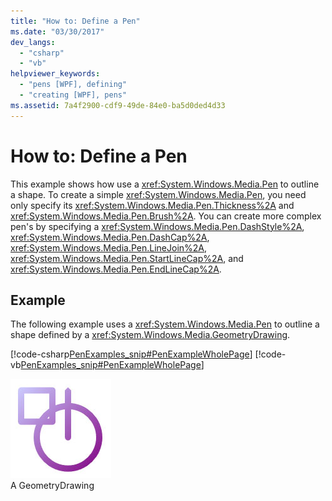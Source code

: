 ```yaml
---
title: "How to: Define a Pen"
ms.date: "03/30/2017"
dev_langs: 
  - "csharp"
  - "vb"
helpviewer_keywords: 
  - "pens [WPF], defining"
  - "creating [WPF], pens"
ms.assetid: 7a4f2900-cdf9-49de-84e0-ba5d0ded4d33
---
```

# How to: Define a Pen
This example shows how use a <xref:System.Windows.Media.Pen> to outline a shape. To create a simple <xref:System.Windows.Media.Pen>, you need only specify its <xref:System.Windows.Media.Pen.Thickness%2A> and <xref:System.Windows.Media.Pen.Brush%2A>. You can create more complex pen's by specifying a <xref:System.Windows.Media.Pen.DashStyle%2A>, <xref:System.Windows.Media.Pen.DashCap%2A>, <xref:System.Windows.Media.Pen.LineJoin%2A>, <xref:System.Windows.Media.Pen.StartLineCap%2A>, and <xref:System.Windows.Media.Pen.EndLineCap%2A>.  
  
## Example  
 The following example uses a <xref:System.Windows.Media.Pen> to outline a shape defined by a <xref:System.Windows.Media.GeometryDrawing>.  
  
 [!code-csharp[PenExamples_snip#PenExampleWholePage](~/samples/snippets/csharp/VS_Snippets_Wpf/PenExamples_snip/CSharp/PenExample.cs#penexamplewholepage)]
 [!code-vb[PenExamples_snip#PenExampleWholePage](~/samples/snippets/visualbasic/VS_Snippets_Wpf/PenExamples_snip/VisualBasic/PenExample.vb#penexamplewholepage)]  
  
 ![Outlines produces by a Pen](./media/graphicsmm-simple-pen.jpg "graphicsmm_simple_pen")  
A GeometryDrawing
